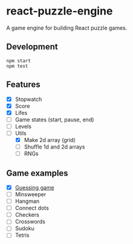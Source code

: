 # react-puzzle-engine

A game engine for building React puzzle games.

## Development

```
npm start
npm test
```

## Features

- [x] Stopwatch
- [x] Score
- [x] Lifes
- [ ] Game states (start, pause, end)
- [ ] Levels
- [ ] Utils
    - [x] Make 2d array (grid)
    - [ ] Shuffle 1d and 2d arrays
    - [ ] RNGs

## Game examples
- [x] [Guessing game](src/examples/guessing/Guessing.tsx)
- [ ] Minsweeper
- [ ] Hangman
- [ ] Connect dots
- [ ] Checkers
- [ ] Crosswords
- [ ] Sudoku
- [ ] Tetris
